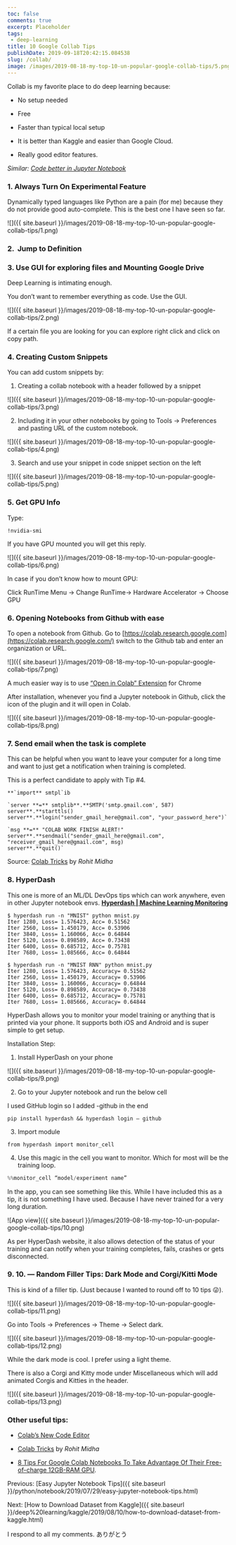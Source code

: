 ```yaml
---
toc: false
comments: true
excerpt: Placeholder 
tags:
 - deep-learning
title: 10 Google Collab Tips
publishDate: 2019-09-18T20:42:15.084538
slug: /collab/
image: /images/2019-08-18-my-top-10-un-popular-google-collab-tips/5.png
---
```


Collab is my favorite place to do deep learning because:

- No setup needed

- Free

- Faster than typical local setup

- It is better than Kaggle and easier than Google Cloud.

- Really good editor features.

_Similar: [Code better in Jupyter Notebook](https://medium.com/r/1cc5bcf27002)_

### 1. Always Turn On Experimental Feature

Dynamically typed languages like Python are a pain (for me) because they do not provide good auto-complete. This is the best one I have seen so far.

![]({{ site.baseurl }}/images/2019-08-18-my-top-10-un-popular-google-collab-tips/1.png)

### 2. ️ Jump to Definition

### 3. Use GUI for exploring files and Mounting Google Drive

Deep Learning is intimating enough.

You don’t want to remember everything as code. Use the GUI.

![]({{ site.baseurl }}/images/2019-08-18-my-top-10-un-popular-google-collab-tips/2.png)

If a certain file you are looking for you can explore right click and click on copy path.

### 4. Creating Custom Snippets

You can add custom snippets by:

1. Creating a collab notebook with a header followed by a snippet

![]({{ site.baseurl }}/images/2019-08-18-my-top-10-un-popular-google-collab-tips/3.png)

2. Including it in your other notebooks by going to Tools -> Preferences and pasting URL of the custom notebook.

![]({{ site.baseurl }}/images/2019-08-18-my-top-10-un-popular-google-collab-tips/4.png)

3. Search and use your snippet in code snippet section on the left

![]({{ site.baseurl }}/images/2019-08-18-my-top-10-un-popular-google-collab-tips/5.png)

### 5. Get GPU Info

Type:

```shell
!nvidia-smi
```
If you have GPU mounted you will get this reply.

![]({{ site.baseurl }}/images/2019-08-18-my-top-10-un-popular-google-collab-tips/6.png)

In case if you don’t know how to mount GPU:

Click RunTime Menu → Change RunTime→ Hardware Accelerator → Choose GPU

### 6. Opening Notebooks from Github with ease

To open a notebook from Github. Go to [https://colab.research.google.com](https://colab.research.google.com/) switch to the Github tab and enter an organization or URL.

![]({{ site.baseurl }}/images/2019-08-18-my-top-10-un-popular-google-collab-tips/7.png)

A much easier way is to use [“Open in Colab” Extension](https://c**hrome.google.com/webstore/detail/open-in-colab/iogfkhleblhcpcekbiedikdehleodpjo?hl=en) for Chrome

After installation, whenever you find a Jupyter notebook in Github, click the icon of the plugin and it will open in Colab.

![]({{ site.baseurl }}/images/2019-08-18-my-top-10-un-popular-google-collab-tips/8.png)

### 7. Send email when the task is complete

This can be helpful when you want to leave your computer for a long time and want to just get a notification when training is completed.

This is a perfect candidate to apply with Tip #4.

```
**`import** smtpl`ib

`server **=** smtplib**.**SMTP('smtp.gmail.com', 587)
server**.**starttls()
server**.**login("sender_gmail_here@gmail.com", "your_password_here")`

`msg **=** "COLAB WORK FINISH ALERT!"
server**.**sendmail("sender_gmail_here@gmail.com", "receiver_gmail_here@gmail.com", msg)
server**.**quit()`
```

Source: [Colab Tricks](https://rohitmidha23.github.io/Colab-Tricks/?utm_campaign=News&utm_medium=Community&utm_source=DataCamp.com) by _Rohit Midha_

### 8.️ HyperDash

This one is more of an ML/DL DevOps tips which can work anywhere, even in other Jupyter notebook envs.
[**Hyperdash | Machine Learning Monitoring**](https://hyperdash.io/)

```shell
$ hyperdash run -n "MNIST" python mnist.py
Iter 1280, Loss= 1.576423, Acc= 0.51562
Iter 2560, Loss= 1.450179, Acc= 0.53906
Iter 3840, Loss= 1.160066, Acc= 0.64844
Iter 5120, Loss= 0.898589, Acc= 0.73438
Iter 6400, Loss= 0.685712, Acc= 0.75781
Iter 7680, Loss= 1.085666, Acc= 0.64844
```

```shell
$ hyperdash run -n "MNIST RNN" python mnist.py
Iter 1280, Loss= 1.576423, Accuracy= 0.51562
Iter 2560, Loss= 1.450179, Accuracy= 0.53906
Iter 3840, Loss= 1.160066, Accuracy= 0.64844
Iter 5120, Loss= 0.898589, Accuracy= 0.73438
Iter 6400, Loss= 0.685712, Accuracy= 0.75781
Iter 7680, Loss= 1.085666, Accuracy= 0.64844
```

HyperDash allows you to monitor your model training or anything that is printed via your phone. It supports both iOS and Android and is super simple to get setup.

Installation Step:

1. Install HyperDash on your phone

![]({{ site.baseurl }}/images/2019-08-18-my-top-10-un-popular-google-collab-tips/9.png)

2. Go to your Jupyter notebook and run the below cell

I used GitHub login so I added -github in the end

```shell
pip install hyperdash && hyperdash login — github
```

3. Import module

`from hyperdash import monitor_cell`

4. Use this magic in the cell you want to monitor. Which for most will be the training loop.

```python
%%monitor_cell “model/experiment name”
```

In the app, you can see something like this. While I have included this as a tip, it is not something I have used. Because I have never trained for a very long duration.

![App view]({{ site.baseurl }}/images/2019-08-18-my-top-10-un-popular-google-collab-tips/10.png)

As per HyperDash website, it also allows detection of the status of your training and can notify when your training completes, fails, crashes or gets disconnected.

### 9. 10. — Random Filler Tips: Dark Mode and Corgi/Kitti Mode

This is kind of a filler tip. (Just because I wanted to round off to 10 tips 😜).

![]({{ site.baseurl }}/images/2019-08-18-my-top-10-un-popular-google-collab-tips/11.png)

Go into Tools -> Preferences -> Theme -> Select dark.

![]({{ site.baseurl }}/images/2019-08-18-my-top-10-un-popular-google-collab-tips/12.png)

While the dark mode is cool. I prefer using a light theme.

There is also a Corgi and Kitty mode under Miscellaneous which will add animated Corgis and Kitties in the header.

![]({{ site.baseurl }}/images/2019-08-18-my-top-10-un-popular-google-collab-tips/13.png)

### Other useful tips:

- [Colab’s New Code Editor](https://colab.research.google.com/notebooks/editor_details.ipynb)

- [Colab Tricks](https://rohitmidha23.github.io/Colab-Tricks/?utm_campaign=News&utm_medium=Community&utm_source=DataCamp.com) by _Rohit Midha_

- [8 Tips For Google Colab Notebooks To Take Advantage Of Their Free-of-charge 12GB-RAM GPU](https://dev.to/kriyeng/8-tips-for-google-colab-notebooks-to-take-advantage-of-their-free-of-charge-12gb-ram-gpu-be4).

Previous: [Easy Jupyter Notebook Tips]({{ site.baseurl }}/python/notebook/2019/07/29/easy-jupyter-notebook-tips.html)

Next: [How to Download Dataset from Kaggle]({{ site.baseurl }}/deep%20learning/kaggle/2019/08/10/how-to-download-dataset-from-kaggle.html)

I respond to all my comments. ありがとう